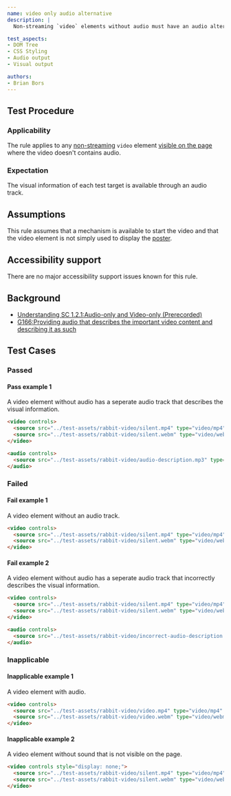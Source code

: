 ```yaml
---
name: video only audio alternative
description: |
  Non-streaming `video` elements without audio must have an audio alternative

test_aspects:
- DOM Tree
- CSS Styling
- Audio output
- Visual output

authors:
- Brian Bors
---
```


## Test Procedure

### Applicability

The rule applies to any [non-streaming](#non-streaming) `video` element [visible on the page](#visible-on-the-page) where the video doesn't contains audio.

### Expectation

The visual information of each test target is available through an audio track.

## Assumptions

This rule assumes that a mechanism is available to start the video and that the video element is not simply used to display the [poster](https://www.w3.org/TR/html5/semantics-embedded-content.html#element-attrdef-video-poster).

## Accessibility support

There are no major accessibility support issues known for this rule.

## Background

- [Understanding SC 1.2.1:Audio-only and Video-only (Prerecorded)](https://www.w3.org/TR/UNDERSTANDING-WCAG20/media-equiv-av-only-alt.html)
- [G166:Providing audio that describes the important video content and describing it as such](https://www.w3.org/TR/2016/NOTE-WCAG20-TECHS-20161007/G166) 

## Test Cases

### Passed

#### Pass example 1

A video element without audio has a seperate audio track that describes the visual information.

```html
<video controls>
  <source src="../test-assets/rabbit-video/silent.mp4" type="video/mp4" />
  <source src="../test-assets/rabbit-video/silent.webm" type="video/webm" />
</video>

<audio controls>
  <source src="../test-assets/rabbit-video/audio-description.mp3" type="audio/mpeg">
</audio>
```

### Failed

#### Fail example 1

A video element without an audio track.

```html
<video controls>
  <source src="../test-assets/rabbit-video/silent.mp4" type="video/mp4" />
  <source src="../test-assets/rabbit-video/silent.webm" type="video/webm" />
</video>
```

#### Fail example 2

A video element without audio has a seperate audio track that incorrectly describes the visual information.

```html
<video controls>
  <source src="../test-assets/rabbit-video/silent.mp4" type="video/mp4" />
  <source src="../test-assets/rabbit-video/silent.webm" type="video/webm" />
</video>

<audio controls>
  <source src="../test-assets/rabbit-video/incorrect-audio-description.mp3" type="audio/mpeg">
</audio>
```

### Inapplicable

#### Inapplicable example 1

A video element with audio.

```html
<video controls>
  <source src="../test-assets/rabbit-video/video.mp4" type="video/mp4" />
  <source src="../test-assets/rabbit-video/video.webm" type="video/webm" />
</video>
```

#### Inapplicable example 2

A video element without sound that is not visible on the page.

```html
<video controls style="display: none;">
  <source src="../test-assets/rabbit-video/silent.mp4" type="video/mp4" />
  <source src="../test-assets/rabbit-video/silent.webm" type="video/webm" />
</video>
```
